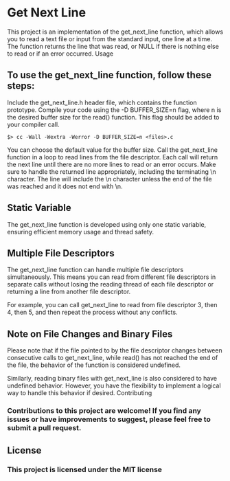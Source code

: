 # Get Next Line

This project is an implementation of the get_next_line function, which allows you to read a text file or input from the standard input, one line at a time. The function returns the line that was read, or NULL if there is nothing else to read or if an error occurred.
Usage

## To use the get_next_line function, follow these steps:

Include the get_next_line.h header file, which contains the function prototype.
Compile your code using the -D BUFFER_SIZE=n flag, where n is the desired buffer size for the read() function. This flag should be added to your compiler call.
 ```
 $> cc -Wall -Wextra -Werror -D BUFFER_SIZE=n <files>.c
```
You can choose the default value for the buffer size.
Call the get_next_line function in a loop to read lines from the file descriptor. Each call will return the next line until there are no more lines to read or an error occurs.
Make sure to handle the returned line appropriately, including the terminating \n character. The line will include the \n character unless the end of the file was reached and it does not end with \n.

## Static Variable

The get_next_line function is developed using only one static variable, ensuring efficient memory usage and thread safety.

## Multiple File Descriptors
The get_next_line function can handle multiple file descriptors simultaneously. This means you can read from different file descriptors in separate calls without losing the reading thread of each file descriptor or returning a line from another file descriptor.

For example, you can call get_next_line to read from file descriptor 3, then 4, then 5, and then repeat the process without any conflicts.

## Note on File Changes and Binary Files
Please note that if the file pointed to by the file descriptor changes between consecutive calls to get_next_line, while read() has not reached the end of the file, the behavior of the function is considered undefined.

Similarly, reading binary files with get_next_line is also considered to have undefined behavior. However, you have the flexibility to implement a logical way to handle this behavior if desired.
Contributing

### Contributions to this project are welcome! If you find any issues or have improvements to suggest, please feel free to submit a pull request.
## License

### This project is licensed under the MIT license 
